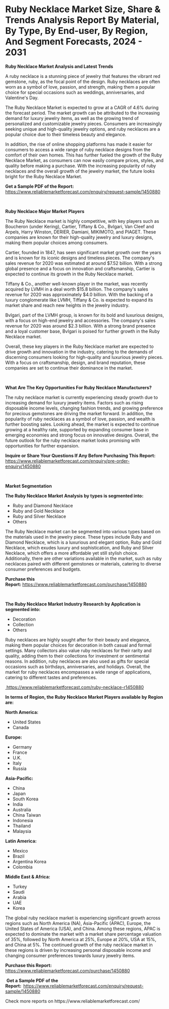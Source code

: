 <p><h1>Ruby Necklace Market Size, Share & Trends Analysis Report By Material, By Type, By End-user, By Region, And Segment Forecasts, 2024 - 2031</h1></p><p><strong>Ruby Necklace Market Analysis and Latest Trends</strong></p>
<p><p>A ruby necklace is a stunning piece of jewelry that features the vibrant red gemstone, ruby, as the focal point of the design. Ruby necklaces are often worn as a symbol of love, passion, and strength, making them a popular choice for special occasions such as weddings, anniversaries, and Valentine's Day.</p><p>The Ruby Necklace Market is expected to grow at a CAGR of 4.6% during the forecast period. The market growth can be attributed to the increasing demand for luxury jewelry items, as well as the growing trend of personalized and customizable jewelry pieces. Consumers are increasingly seeking unique and high-quality jewelry options, and ruby necklaces are a popular choice due to their timeless beauty and elegance.</p><p>In addition, the rise of online shopping platforms has made it easier for consumers to access a wide range of ruby necklace designs from the comfort of their own homes. This has further fueled the growth of the Ruby Necklace Market, as consumers can now easily compare prices, styles, and quality before making a purchase. With the increasing popularity of ruby necklaces and the overall growth of the jewelry market, the future looks bright for the Ruby Necklace Market.</p></p>
<p><strong>Get a Sample PDF of the Report:&nbsp;</strong> <a href="https://www.reliablemarketforecast.com/enquiry/request-sample/1450880">https://www.reliablemarketforecast.com/enquiry/request-sample/1450880</a></p>
<p>&nbsp;</p>
<p><strong>Ruby Necklace Major Market Players</strong></p>
<p><p>The Ruby Necklace market is highly competitive, with key players such as Boucheron (under Kering), Cartier, Tiffany & Co., Bvlgari, Van Cleef and Arpels, Harry Winston, DERIER, Damiani, MIKIMOTO, and PIAGET. These companies are known for their high-quality jewelry and luxury designs, making them popular choices among consumers.</p><p>Cartier, founded in 1847, has seen significant market growth over the years and is known for its iconic designs and timeless pieces. The company's sales revenue for 2020 was estimated at around $7.52 billion. With a strong global presence and a focus on innovation and craftsmanship, Cartier is expected to continue its growth in the Ruby Necklace market.</p><p>Tiffany & Co., another well-known player in the market, was recently acquired by LVMH in a deal worth $15.8 billion. The company's sales revenue for 2020 was approximately $4.0 billion. With the backing of a luxury conglomerate like LVMH, Tiffany & Co. is expected to expand its market share and reach new heights in the jewelry industry.</p><p>Bvlgari, part of the LVMH group, is known for its bold and luxurious designs, with a focus on high-end jewelry and accessories. The company's sales revenue for 2020 was around $2.3 billion. With a strong brand presence and a loyal customer base, Bvlgari is poised for further growth in the Ruby Necklace market.</p><p>Overall, these key players in the Ruby Necklace market are expected to drive growth and innovation in the industry, catering to the demands of discerning consumers looking for high-quality and luxurious jewelry pieces. With a focus on craftsmanship, design, and brand reputation, these companies are set to continue their dominance in the market.</p></p>
<p>&nbsp;</p>
<p><strong>What Are The Key Opportunities For Ruby Necklace Manufacturers?</strong></p>
<p><p>The ruby necklace market is currently experiencing steady growth due to increasing demand for luxury jewelry items. Factors such as rising disposable income levels, changing fashion trends, and growing preference for precious gemstones are driving the market forward. In addition, the popularity of ruby necklaces as a symbol of love, passion, and wealth is further boosting sales. Looking ahead, the market is expected to continue growing at a healthy rate, supported by expanding consumer base in emerging economies and strong focus on innovative designs. Overall, the future outlook for the ruby necklace market looks promising with opportunities for further expansion.</p></p>
<p><strong>Inquire or Share Your Questions If Any Before Purchasing This Report:</strong> <a href="https://www.reliablemarketforecast.com/enquiry/pre-order-enquiry/1450880">https://www.reliablemarketforecast.com/enquiry/pre-order-enquiry/1450880</a></p>
<p>&nbsp;</p>
<p><strong>Market Segmentation</strong></p>
<p><strong>The Ruby Necklace Market Analysis by types is segmented into:</strong></p>
<p><ul><li>Ruby and Diamond Necklace</li><li>Ruby and Gold Necklace</li><li>Ruby and Silver Necklace</li><li>Others</li></ul></p>
<p><p>The Ruby Necklace market can be segmented into various types based on the materials used in the jewelry piece. These types include Ruby and Diamond Necklace, which is a luxurious and elegant option, Ruby and Gold Necklace, which exudes luxury and sophistication, and Ruby and Silver Necklace, which offers a more affordable yet still stylish choice. Additionally, there are other variations available in the market, such as ruby necklaces paired with different gemstones or materials, catering to diverse consumer preferences and budgets.</p></p>
<p><strong>Purchase this Report:&nbsp;</strong><a href="https://www.reliablemarketforecast.com/purchase/1450880">https://www.reliablemarketforecast.com/purchase/1450880</a></p>
<p>&nbsp;</p>
<p><strong>The Ruby Necklace Market Industry Research by Application is segmented into:</strong></p>
<p><ul><li>Decoration</li><li>Collection</li><li>Others</li></ul></p>
<p><p>Ruby necklaces are highly sought after for their beauty and elegance, making them popular choices for decoration in both casual and formal settings. Many collectors also value ruby necklaces for their rarity and quality, adding them to their collections for investment or sentimental reasons. In addition, ruby necklaces are also used as gifts for special occasions such as birthdays, anniversaries, and holidays. Overall, the market for ruby necklaces encompasses a wide range of applications, catering to different tastes and preferences.</p></p>
<p><a href="https://www.reliablemarketforecast.com/ruby-necklace-r1450880">&nbsp;https://www.reliablemarketforecast.com/ruby-necklace-r1450880</a></p>
<p><strong>In terms of Region, the Ruby Necklace Market Players available by Region are:</strong></p>
<p>
    <p> <strong> North America: </strong>
        <ul>
            <li>United States</li>
            <li>Canada</li>
        </ul>
        </p> 
    <p> <strong> Europe: </strong>
        <ul>
            <li>Germany</li>
            <li>France</li>
            <li>U.K.</li>
            <li>Italy</li>
            <li>Russia</li>
        </ul>
        </p> 
    <p> <strong> Asia-Pacific: </strong>
        <ul>
            <li>China</li>
            <li>Japan</li>
            <li>South Korea</li>
            <li>India</li>
            <li>Australia</li>
            <li>China Taiwan</li>
            <li>Indonesia</li>
            <li>Thailand</li>
            <li>Malaysia</li>
        </ul>
        </p> 
    <p> <strong> Latin America: </strong>
        <ul>
            <li>Mexico</li>
            <li>Brazil</li>
            <li>Argentina Korea</li>
            <li>Colombia</li>
        </ul>
        </p> 
    <p> <strong> Middle East & Africa: </strong>
        <ul>
            <li>Turkey</li>
            <li>Saudi</li>
            <li>Arabia</li>
            <li>UAE</li>
            <li>Korea</li>
        </ul>
    </p>
    </p>
<p><p>The global ruby necklace market is experiencing significant growth across regions such as North America (NA), Asia-Pacific (APAC), Europe, the United States of America (USA), and China. Among these regions, APAC is expected to dominate the market with a market share percentage valuation of 35%, followed by North America at 25%, Europe at 20%, USA at 15%, and China at 5%. The continued growth of the ruby necklace market in these regions is driven by increasing personal disposable income and changing consumer preferences towards luxury jewelry items.</p></p>
<p><strong>Purchase this Report: </strong><a href="https://www.reliablemarketforecast.com/purchase/1450880">https://www.reliablemarketforecast.com/purchase/1450880</a></p>
<p>&nbsp;<strong>Get a Sample PDF of the Report:&nbsp;&nbsp;</strong><a href="https://www.reliablemarketforecast.com/enquiry/request-sample/1450880">https://www.reliablemarketforecast.com/enquiry/request-sample/1450880</a></p>
<p><strong></strong></p>
<p>Check more reports on https://www.reliablemarketforecast.com/</p>
